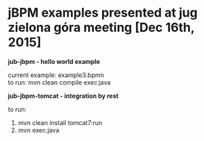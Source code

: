 # jBPM examples presented  at jug zielona góra meeting [Dec 16th, 2015]

<b>jub-jbpm - hello world example</b>

current example: example3.bpmn<br/>
to run: mvn clean compile exec:java

<b>jub-jbpm-tomcat - integration by rest</b>

to run: 
1) mvn clean install tomcat7:run
2) mvn exec:java
